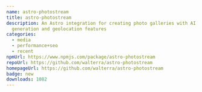 ```yaml
---
name: astro-photostream
title: astro-photostream
description: An Astro integration for creating photo galleries with AI metadata
  generation and geolocation features
categories:
  - media
  - performance+seo
  - recent
npmUrl: https://www.npmjs.com/package/astro-photostream
repoUrl: https://github.com/walterra/astro-photostream
homepageUrl: https://github.com/walterra/astro-photostream
badge: new
downloads: 1082
---
```


